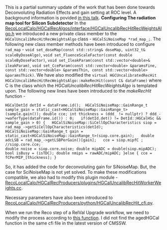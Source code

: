 This is a partial summary update of the work that has been done towards Deconvoluting Radiation Effects and gain setting at ROC level.
A background information is povided [in this talk](https://indico.cern.ch/event/933714/contributions/3924245/). 
**Configuring The radiation map tool for Silicon Subdetector**
In the [RecoLocalCalo/HGCalRecAlgos/interface/HGCalUncalibRecHitRecWeightsAlgo.h](https://github.com/adas1994/cmssw/blob/GainProject/RecoLocalCalo/HGCalRecAlgos/interface/HGCalUncalibRecHitRecWeightsAlgo.h) we introduced a new private class member to the `HGCalUncalibRecHitRecWeightsAlgo` class - `HGCalSiNoiseMap *rad_map_;`.
The following new class member methods have been introduced to configure `rad_map` - `void set_doseMap(const std::string& doseMap, uint32_t& scaleByDoseAlgo)`, `void set_FluenceScaleFactor(const double scaleByDoseFactor)`, `void set_IleakParam(const std::vector<double>& ileakParam)`, `void set_CceParam(const std::vector<double> &paramsFine,
                    const std::vector<double> &paramsThin,
                    const std::vector<double> &paramsThick)`. We have also modified the `virtual HGCUncalibratedRecHit HGCalUncalibRecHitRecWeightsAlgo::makeRecHit(const C& dataFrame)` where C is the class which the *HGCalUncalibRecHitRecWeightsAlgo* is templated upon. The following new lines have been introduced to the *makeRecHit* function -
                    
`HGCalDetId detId = dataFrame.id(); 
 HGCalSiNoiseMap::GainRange_t sample_gain = static_cast<HGCalSiNoiseMap::GainRange_t> (sample.gain());
 double cce;
 int thickness = (ddd_ != nullptr) ? ddd_->waferType(dataFrame.id()) : 0;  
 if(detId.det() != DetId::HGCalHSc && sample_gain > 0) {  
      HGCalSiNoiseMap::SiCellOpCharacteristics siop = rad_map_->getSiCellOpCharacteristics(detId);  
      HGCalSiNoiseMap::GainRange_t gain = static_cast<HGCalSiNoiseMap::GainRange_t>(siop.core.gain);  
      double adcLSB = rad_map_->getLSBPerGain()[gain];  
      cce = siop.mipfC ; //siop.core.cce;                                                                                                 
      double noise = siop.core.noise;
      double mipADC = double(siop.mipADC);
      bool isBusy = (isTDC);
      double nmips = rawADC/mipADC;
}else {
      cce = fCPerMIP_[thickness];
    }
`
  
So, it has added the code for deconvoluting gain for SiNoiseMap. But, the case for SciNoiseMap is not yet solved.
To make these modifications compatible, we also had to modify this plugin module - [RecoLocalCalo/HGCalRecProducers/plugins/HGCalUncalibRecHitWorkerWeights.cc](https://github.com/adas1994/cmssw/blob/GainProject/RecoLocalCalo/HGCalRecProducers/plugins/HGCalUncalibRecHitWorkerWeights.cc#L62-L96).

Necessary parameters have also been introduced to [RecoLocalCalo/HGCalRecProducers/python/HGCalUncalibRecHit_cfi.py](https://github.com/adas1994/cmssw/blob/GainProject/RecoLocalCalo/HGCalRecProducers/python/HGCalUncalibRecHit_cfi.py).

When we run the Reco step of a RelVal Upgrade workflow, we need to modify the process according to [this function](https://github.com/cms-sw/cmssw/blob/master/SimCalorimetry/HGCalSimProducers/python/hgcalDigitizer_cfi.py#L251). I did not find the agedHGCal function in the same cfi file in the latest version of CMSSW. 

